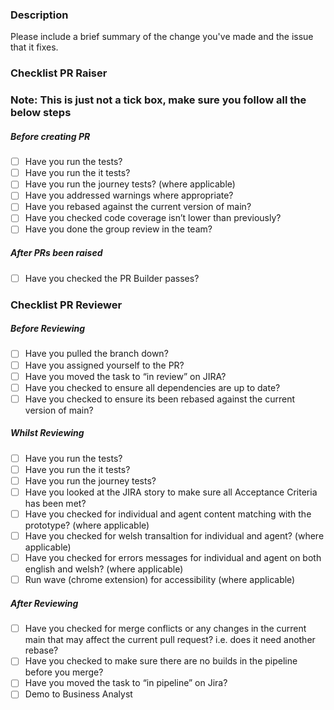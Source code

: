 ### Description
Please include a brief summary of the change you've made and the issue that it fixes.


### Checklist PR Raiser
### Note: This is just not a tick box, make sure you follow all the below steps
##### Before creating PR
- [ ]  Have you run the tests?
- [ ]  Have you run the it tests?
- [ ]  Have you run the journey tests? (where applicable)
- [ ]  Have you addressed warnings where appropriate?
- [ ]  Have you rebased against the current version of main?
- [ ]  Have you checked code coverage isn’t lower than previously?
- [ ]  Have you done the group review in the team?

##### After PRs been raised
- [ ]  Have you checked the PR Builder passes?

### Checklist PR Reviewer
##### Before Reviewing
- [ ]  Have you pulled the branch down?
- [ ]  Have you assigned yourself to the PR?
- [ ]  Have you moved the task to “in review” on JIRA?
- [ ]  Have you checked to ensure all dependencies are up to date?
- [ ]  Have you checked to ensure its been rebased against the current version of main?

##### Whilst Reviewing
- [ ]  Have you run the tests?
- [ ]  Have you run the it tests?
- [ ]  Have you run the journey tests?
- [ ]  Have you looked at the JIRA story to make sure all Acceptance Criteria has been met?
- [ ]  Have you checked for individual and agent content matching with the prototype? (where applicable)
- [ ]  Have you checked for welsh transaltion for individual and agent? (where applicable)
- [ ]  Have you checked for errors messages for individual and agent on both english and welsh? (where applicable)
- [ ]  Run wave (chrome extension) for accessibility (where applicable)

##### After Reviewing
- [ ]  Have you checked for merge conflicts or any changes in the current main that may affect the current pull request? i.e. does it need another rebase?
- [ ]  Have you checked to make sure there are no builds in the pipeline before you merge?
- [ ]  Have you moved the task to “in pipeline” on Jira?
- [ ]  Demo to Business Analyst
